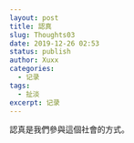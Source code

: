 ```yaml
---
layout: post
title: 認真
slug: Thoughts03
date: 2019-12-26 02:53
status: publish
author: Xuxx
categories: 
  - 记录
tags: 
  - 扯淡
excerpt: 记录
---
```

認真是我們參與這個社會的方式。

